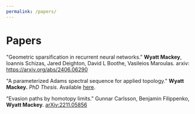 ```yaml
---
permalink: /papers/
---
```

# Papers

"Geometric sparsification in recurrent neural networks." **Wyatt Mackey**, Ioannis Schizas, Jared Deighton, David L Boothe, Vasileios Maroulas. arxiv: https://arxiv.org/abs/2406.06290

"A parameterized Adams spectral sequence for applied topology." **Wyatt Mackey.** *PhD Thesis*. Available [here](https://searchworks.stanford.edu/view/14782659).

"Evasion paths by homotopy limits." Gunnar Carlsson, Benjamin Filippenko, **Wyatt Mackey**. [arXiv:2211.05856](https://arxiv.org/abs/2211.05856) 

